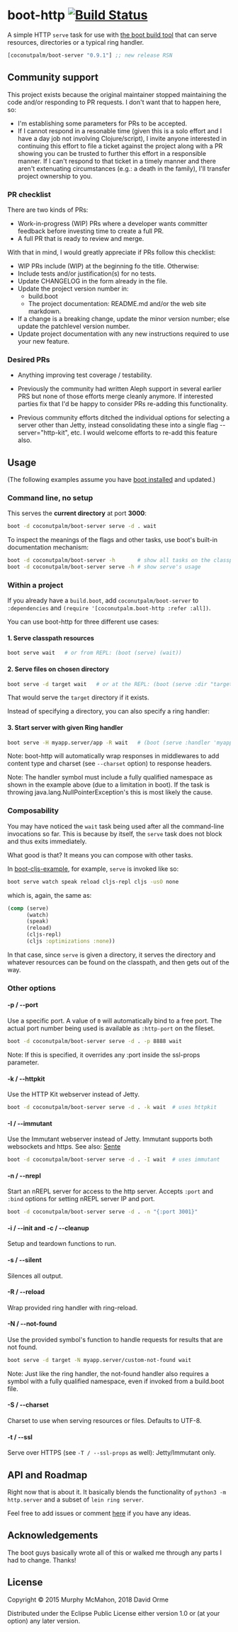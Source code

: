 # boot-http [![Build Status][badge]][build]

A simple HTTP `serve` task for use with [the boot build tool][boot]
that can serve resources, directories or a typical ring handler.

[](dependency)
```clojure
[coconutpalm/boot-server "0.9.1"] ;; new release RSN
```
[](/dependency)

## Community support

This project exists because the original maintainer stopped maintaining the
code and/or responding to PR requests.  I don't want that to happen here, so:

* I'm establishing some parameters for PRs to be accepted.
* If I cannot respond in a resonable time (given this is a solo effort and I 
  have a day job not involving Clojure/script), I invite anyone interested in
  continuing this effort to file a ticket against the project along with a PR
  showing you can be trusted to further this effort in a responsible manner.
  If I can't respond to that ticket in a timely manner and there aren't extenuating
  circumstances (e.g.: a death in the family), I'll transfer project ownership to you.

### PR checklist

There are two kinds of PRs:
* Work-in-progress (WIP) PRs where a developer wants committer feedback before
  investing time to create a full PR.
* A full PR that is ready to review and merge.

With that in mind, I would greatly appreciate if PRs follow this checklist:
* WIP PRs include (WIP) at the beginning fo the title.  Otherwise:
* Include tests and/or justification(s) for no tests.
* Update CHANGELOG in the form already in the file.
* Update the project version number in:
  * build.boot
  * The project documentation: README.md and/or the web site markdown.
* If a change is a breaking change, update the minor version number; else update the patchlevel version number.
* Update project documentation with any new instructions required to use your new feature.

### Desired PRs

* Anything improving test coverage / testability.

* Previously the community had written Aleph support in several earlier PRS but none of
those efforts merge cleanly anymore.  If interested parties fix that I'd be happy
to consider PRs re-adding this functionality.

* Previous community efforts ditched the individual options for selecting a server other
than Jetty, instead consolidating these into a single flag --server="http-kit", etc.
I would welcome efforts to re-add this feature also.

## Usage

(The following examples assume you have [boot installed][installboot] and updated.)

### Command line, no setup

This serves the **current directory** at port **3000**:

```bash
boot -d coconutpalm/boot-server serve -d . wait
```

To inspect the meanings of the flags and other tasks, use boot's built-in
documentation mechanism:

```bash
boot -d coconutpalm/boot-server -h       # show all tasks on the classpath
boot -d coconutpalm/boot-server serve -h # show serve's usage
```

### Within a project

If you already have a `build.boot`, add
`coconutpalm/boot-server` to `:dependencies`
and `(require '[coconutpalm.boot-http :refer :all])`.

You can use boot-http for three different use cases:

#### 1. Serve classpath resources

```bash
boot serve wait   # or from REPL: (boot (serve) (wait))
```

#### 2. Serve files on chosen directory

```bash
boot serve -d target wait   # or at the REPL: (boot (serve :dir "target") (wait))
```

That would serve the `target` directory if it exists.

Instead of specifying a directory, you can also specify a ring handler:

#### 3. Start server with given Ring handler

```bash
boot serve -H myapp.server/app -R wait   # (boot (serve :handler 'myapp.server/app :reload true) (wait))
```

Note: boot-http will automatically wrap responses in middlewares to
add content type and charset (see `--charset` option) to response
headers.

Note: The handler symbol must include a fully qualified namespace as shown in
the example above (due to a limitation in boot). If the task is throwing
java.lang.NullPointerException's this is most likely the cause.

### Composability

You may have noticed the `wait` task being used after all the
command-line invocations so far. This is because by itself, the
`serve` task does not block and thus exits immediately.

What good is that? It means you can compose with other tasks.

In [boot-cljs-example][boot-cljs-example], for example, `serve` is
invoked like so:

```bash
boot serve watch speak reload cljs-repl cljs -usO none
```

which is, again, the same as:

```clojure
(comp (serve)
      (watch)
      (speak)
      (reload)
      (cljs-repl)
      (cljs :optimizations :none))
```

In that case, since `serve` is given a directory, it serves the directory and whatever
resources can be found on the classpath, and then gets out of the way.

### Other options

#### -p / --port

Use a specific port. A value of `0` will automatically bind to a free port.
The actual port number being used is available as `:http-port` on the fileset.

```bash
boot -d coconutpalm/boot-server serve -d . -p 8888 wait
```

Note: If this is specified, it overrides any :port inside the ssl-props parameter.

#### -k / --httpkit

Use the HTTP Kit webserver instead of Jetty.

```bash
boot -d coconutpalm/boot-server serve -d . -k wait  # uses httpkit
```

#### -I / --immutant

Use the Immutant webserver instead of Jetty.  Immutant supports both websockets and https.
See also: [Sente](https://github.com/ptaoussanis/sente)

```bash
boot -d coconutpalm/boot-server serve -d . -I wait  # uses immutant
```

#### -n / --nrepl

Start an nREPL server for access to the http server. Accepts
`:port` and `:bind` options for setting nREPL server IP
and port.

```bash
boot -d coconutpalm/boot-server serve -d . -n "{:port 3001}"
```

#### -i / --init and -c / --cleanup

Setup and teardown functions to run.

#### -s / --silent

Silences all output.

#### -R / --reload

Wrap provided ring handler with ring-reload.

#### -N / --not-found

Use the provided symbol's function to handle requests for results that
are not found.

```bash
boot serve -d target -N myapp.server/custom-not-found wait
```

Note: Just like the ring handler, the not-found handler also requires a symbol
with a fully qualified namespace, even if invoked from a build.boot file.

#### -S / --charset

Charset to use when serving resources or files. Defaults to UTF-8.

#### -t / --ssl

Serve over HTTPS (see `-T / --ssl-props` as well): Jetty/Immutant only.

## API and Roadmap

Right now that is about it. It basically blends the functionality of
`python3 -m http.server` and a subset of `lein ring server`.

Feel free to add issues or comment [here][boot-discourse] if
you have any ideas.


## Acknowledgements

The boot guys basically wrote all of this or walked me through any
parts I had to change. Thanks!


## License

Copyright © 2015 Murphy McMahon, 2018 David Orme

Distributed under the Eclipse Public License either version 1.0 or (at
your option) any later version.

[boot]:              https://github.com/boot-clj/boot
[boot-cljs-example]: https://github.com/adzerk/boot-cljs-example
[installboot]:       https://github.com/boot-clj/boot#install
[boot-discourse]:    http://hoplon.discoursehosting.net/t/boot-http-0-4-0/361
[build]:             https://travis-ci.org/coconutpalm/boot-server
[badge]:             https://travis-ci.org/coconutpalm/boot-server.png?branch=master
